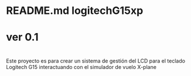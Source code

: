 # README.md logitechG15xp
# ver 0.1
# 
Este proyecto es para crear un sistema de gestión del LCD para el teclado Logitech G15 interactuando con el simulador de vuelo X-plane
